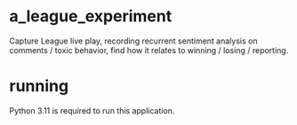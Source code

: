 # a_league_experiment
Capture League live play, recording recurrent sentiment analysis on comments / toxic behavior, find how it relates to winning / losing / reporting.

# running
Python 3.11 is required to run this application.